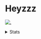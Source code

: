 # Heyzzz  

[![.](https://skillicons.dev/icons?i=js,java)](https://skillicons.dev)  

<details>
<summary>Stats</summary
<!--START_SECTION:waka-->

```txt
JavaScript     1 hr 50 mins    ████████▓░░░░░░░░░░░░░░░░   34.99 %
TypeScript     1 hr 45 mins    ████████▒░░░░░░░░░░░░░░░░   33.33 %
ActionScript   44 mins         ███▓░░░░░░░░░░░░░░░░░░░░░   14.16 %
CSS            36 mins         ███░░░░░░░░░░░░░░░░░░░░░░   11.49 %
Ezhil          10 mins         █░░░░░░░░░░░░░░░░░░░░░░░░   03.41 %
```

<!--END_SECTION:waka-->
</details>
